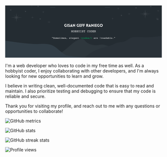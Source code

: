 ![Hobbyist Coder](https://github.com/nicegood123/nicegood123/blob/main/banner.png?raw=true)

I'm a web developer who loves to code in my free time as well. As a hobbyist coder, I enjoy collaborating with other developers, and I'm always looking for new opportunities to learn and grow.

I believe in writing clean, well-documented code that is easy to read and maintain. I also prioritize testing and debugging to ensure that my code is reliable and secure.

Thank you for visiting my profile, and reach out to me with any questions or opportunities to collaborate!


![GitHub metrics](https://metrics.lecoq.io/nicegood123)  

![GitHub stats](https://github-readme-stats.vercel.app/api?username=nicegood123&show_icons=true)  

![GitHub streak stats](https://streak-stats.demolab.com/?user=nicegood123)  

![Profile views](https://gpvc.arturio.dev/nicegood123)  
